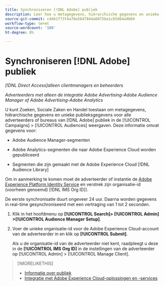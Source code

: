 ```yaml
---
title: Synchroniseren [!DNL Adobe] publiek
description: Leer hoe u metagegevens, hiërarchische gegevens en unieke publieksgegevens synchroniseert voor uw [!DNL Adobe] publiek.
source-git-commit: cd461f73f4a70a5647844a6075ba1c65d64a9b04
workflow-type: tm+mt
source-wordcount: '189'
ht-degree: 0%

---
```


# Synchroniseren [!DNL Adobe] publiek

*[!DNL Direct Access]alleen clientmanagers en beheerders*

*Adverteerders met alleen de integratie Adobe Advertising-Adobe Audience Manager of Adobe Advertising-Adobe Analytics*

U kunt Zoeken, Sociale Zaken en Handel toestaan om metagegevens, hiërarchische gegevens en unieke publieksgegevens voor alle adverteerders of bureaus van [!DNL Adobe] publiek in de [!UICONTROL Campaigns] > [!UICONTROL Audiences] weergaven. Deze informatie omvat gegevens voor:

* Adobe Audience Manager-segmenten

* Adobe Analytics-segmenten die naar Adobe Experience Cloud worden gepubliceerd

* Segmenten die zijn gemaakt met de Adobe Experience Cloud [!DNL Audience Library]

Om in aanmerking te komen moet de adverteerder of instantie de [Adobe Experience Platform Identity Service](https://experienceleague.adobe.com/docs/id-service/using/home.html) en verstrek zijn organisatie-id (voorheen genoemd) [!DNL IMS Org ID]).

De eerste synchronisatie duurt ongeveer 24 uur. Daarna worden gegevens in real-time gesynchroniseerd met een vertraging van 1 tot 2 seconden.

1. Klik in het hoofdmenu op **[!UICONTROL Search]> [!UICONTROL Admin] >[!UICONTROL Audience Manager Setup]**.

1. Voer de unieke organisatie-id voor de Adobe Experience Cloud-account van de adverteerder in en klik op **[!UICONTROL Submit]**.

   Als u de organisatie-id van de adverteerder niet kent, raadpleegt u deze in de **[!UICONTROL IMS Org ID]** in de instellingen van de adverteerder op [!UICONTROL Admin] > [!UICONTROL Manage Client].

>[!MORELIKETHIS]
>
>* [Informatie over publiek](/help/search-social-commerce/campaign-management/campaigns/audience-about.md)
>* [Integratie met Adobe Experience Cloud-oplossingen en -services](/help/search-social-commerce/introduction/integrations.md)

